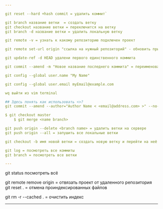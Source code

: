 ```yaml
---

git reset --hard +hash commit = удалить коммит`

git branch название ветки  = создать ветку
git checkout название ветки = переключится на ветку
git branch -d название ветки = удалить локальную ветку

git remote -v = узнать к какому репозиторию подключен проект

git remote set-url origin "ссылка на нужный репозиторий" - обновить привязанный репозиторий 

git update-ref -d HEAD удалени первого единственного коммита 

git commit --amend -m "Новое название последнего коммита" = переименовать последний коммит

git config --global user.name "My Name"

git config --global user.email myEmail@example.com

wq выйти из vim terminal

## Здесь понять как использовать <>?
git commit --amend --author="Author Name < <email@address.com> >" --no-edit = изменить автора последнего коммита 

$ git checkout master
    $ git merge <name branch>

git push origin --delete <branch name> = удалить ветки на сервере
git push origin --all = запушить все локальные ветки

git checkout -b имя новой ветки = создать новую ветку и перейти на неё

git log = посмотреть все коммиты 
git branch = посмотреть все ветки

---
```

git status посмотреть всё

git remote remove origin = отвязать проект от удаленного репозитория
git reset . = отмена проиндексированных файлов

git rm -r --cached . = очистить индекс

---
